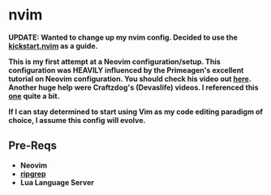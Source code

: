 # nvim
<b>UPDATE:<b> Wanted to change up my nvim config.  Decided to use the [kickstart.nvim](https://github.com/nvim-lua/kickstart.nvim) as a guide.

This is my first attempt at a Neovim configuration/setup.  This configuration was <b>HEAVILY</b> influenced by the Primeagen's excellent tutorial on Neovim configuration.  You should check his video out [here](https://www.youtube.com/watch?v=w7i4amO_zaE).  Another huge help were Craftzdog's (Devaslife) videos.  I referenced this [one](https://www.youtube.com/watch?v=ajmK0ZNcM4Q) quite a bit.

If I can stay determined to start using Vim as my code editing paradigm of choice, I assume this config will evolve.

## Pre-Reqs
- Neovim
- [ripgrep](https://github.com/BurntSushi/ripgrep)
- Lua Language Server
